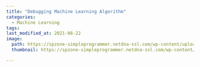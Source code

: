 ```yaml
---
title: "Debugging Machine Learning Algorithm"
categories:
  - Machine Learning
tags:
last_modified_at: 2021-08-22
image: 
  path: https://spzone-simpleprogrammer.netdna-ssl.com/wp-content/uploads/2017/02/Bug-Searching-1024x576.png
  thumbnail: https://spzone-simpleprogrammer.netdna-ssl.com/wp-content/uploads/2017/02/Bug-Searching-1024x576.png

---
```

